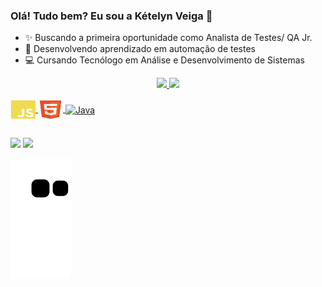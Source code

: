 ### Olá! Tudo bem? Eu sou a Kételyn Veiga 👋

- ✨ Buscando a primeira oportunidade como Analista de Testes/ QA Jr.
- 🌱 Desenvolvendo aprendizado em automação de testes
- 💻 Cursando Tecnólogo em Análise e Desenvolvimento de Sistemas

<div align="center">
  <a href="https://github.com/ketelynveiga">
  <img height="180em" src="https://github-readme-stats.vercel.app/api?username=ketelynveiga&show_icons=true&theme=dracula&include_all_commits=true&count_private=true"/>
  <img height="180em" src="https://github-readme-stats.vercel.app/api/top-langs/?username=ketelynveiga&layout=compact&langs_count=7&theme=dracula"/>
</div>
<div style="display: inline_block"><br>
  <img align="center" alt="Rafa-Js" height="30" width="40" src="https://raw.githubusercontent.com/devicons/devicon/master/icons/javascript/javascript-plain.svg">
  <img align="center" alt="Rafa-HTML" height="30" width="40" src="https://raw.githubusercontent.com/devicons/devicon/master/icons/html5/html5-original.svg">
  <img align="center" alt="Java" height="30" width="40" src="https://cdn.jsdelivr.net/gh/devicons/devicon/icons/java/java-original.svg" />
 

##

<div>
  <a href = "mailto:ketelynmveiga@gmail.com"><img src="https://img.shields.io/badge/-Gmail-%23333?style=for-the-badge&logo=gmail&logoColor=white" target="_blank"></a>
  <a href="https://www.linkedin.com/in/ketelynveiga" target="_blank"><img src="https://img.shields.io/badge/-LinkedIn-%230077B5?style=for-the-badge&logo=linkedin&logoColor=white" target="_blank"></a> 
</div>

![Snake animation](https://github.com/rafaballerini/rafaballerini/blob/output/github-contribution-grid-snake.svg)
 
</div>
